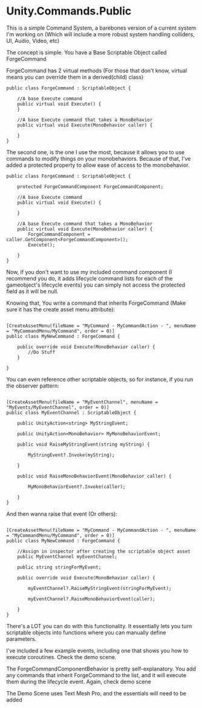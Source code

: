 # Unity.Commands.Public
This is a simple Command System, a barebones version of a current system I'm working on (Which will include a more robust system handling colliders, UI, Audio, Video, etc)

The concept is simple. You have a Base Scriptable Object called ForgeCommand



ForgeCommand has 2 virtual methods (For those that don't know, virtual means you can override them in a derived(child) class)

```*.csharp
public class ForgeCommand : ScriptableObject {
    
    //A base Execute command
    public virtual void Execute() {
    }
    
    //A base Execute command that takes a MonoBehavior
    public virtual void Execute(MonoBehavior caller) {
        
    }
}
```

The second one, is the one I use the most, because it allows you to use commands to modify things on your monobehaviors.
Because of that, I've added a protected property to allow ease of access to the monobehavior.

```*.csharp
public class ForgeCommand : ScriptableObject {
    
    protected ForgeCommandComponent ForgeCommandComponent;
    
    //A base Execute command
    public virtual void Execute() {
    
    }
    
    //A base Execute command that takes a MonoBehavior
    public virtual void Execute(MonoBehavior caller) {        
        ForgeCommandComponent = caller.GetComponent<ForgeCommandComponent>();
        Execute();
        
    }
}
```

Now, if you don't want to use my included command component (I recommend you do, it adds lifecycle command lists for each of the gameobject's lifecycle events)
you can simply not access the protected field as it will be null.


Knowing that, You write a command that inherits ForgeCommand (Make sure it has the create asset menu attribute):

```*.csharp

[CreateAssetMenu(fileName = "MyCommand - MyCommandAction - ", menuName = "MyCommandMenu/MyCommand", order = 0)]
public class MyNewCommand : ForgeCommand {

    public override void Execute(MonoBehavior caller) {
        //Do Stuff
    }
    
}
```

You can even reference other scriptable objects, so for instance, if you run the observer pattern:


```*.csharp

[CreateAssetMenu(fileName = "MyEventChannel", menuName = "MyEvents/MyEventChannel", order = 0)]
public class MyEventChannel : ScriptableObject {

    public UnityAction<string> MyStringEvent;
    
    public UnityAction<MonoBehavior> MyMonoBehaviorEvent;
    
    public void RaiseMyStringEvent(string myString) {
    
        MyStringEvent?.Invoke(myString);
        
    }
    
    public void RaiseMonoBehaviorEvent(MonoBehavior caller) {
    
        MyMonoBehaviorEvent?.Invoke(caller);
        
    }
}
```

And then wanna raise that event (Or others):

```*.csharp

[CreateAssetMenu(fileName = "MyCommand - MyCommandAction - ", menuName = "MyCommandMenu/MyCommand", order = 0)]
public class MyNewCommand : ForgeCommand {
    
    //Assign in inspector after creating the scriptable object asset    
    public MyEventChannel myEventChannel;
    
    public string stringForMyEvent;

    public override void Execute(MonoBehavior caller) {
    
        myEventChannel?.RaiseMyStringEvent(stringForMyEvent);
        
        myEventChannel?.RaiseMonoBehaviorEvent(caller);
        
    }
}
```

There's a LOT you can do with this functionality. It essentially lets you turn scriptable objects into functions where you can manually define parameters.



I've included a few example events, including one that shows you how to execute coroutines.
Check the demo scene.

The ForgeCommandComponentBehavior is pretty self-explanatory. You add any commands that inherit ForgeCommand to the list, and it will execute them during the lifecycle event. Again, check demo scene

The Demo Scene uses Text Mesh Pro, and the essentials will need to be added
